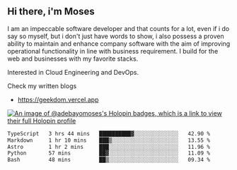 ## Hi there, i'm Moses

I am an impeccable software developer and that counts for a lot, even if i do say so myself, but i don't just have words to show, i also possess a proven ability to maintain and enhance company software with the aim of improving operational functionality in line with business requirement. I build for the web and businesses with my favorite stacks.

Interested in Cloud Engineering and DevOps.

Check my written blogs
- https://geekdom.vercel.app

[![An image of @adebayomoses's Holopin badges, which is a link to view their full Holopin profile](https://holopin.me/adebayomoses)](https://holopin.io/@adebayomoses)

<!--START_SECTION:waka-->

```txt
TypeScript   3 hrs 44 mins   ██████████▓░░░░░░░░░░░░░░   42.90 %
Markdown     1 hr 10 mins    ███▒░░░░░░░░░░░░░░░░░░░░░   13.55 %
Astro        1 hr 2 mins     ███░░░░░░░░░░░░░░░░░░░░░░   11.96 %
Python       57 mins         ██▓░░░░░░░░░░░░░░░░░░░░░░   11.09 %
Bash         48 mins         ██▒░░░░░░░░░░░░░░░░░░░░░░   09.34 %
```

<!--END_SECTION:waka-->
